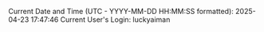 Current Date and Time (UTC - YYYY-MM-DD HH:MM:SS formatted): 2025-04-23 17:47:46
Current User's Login: luckyaiman

